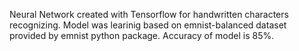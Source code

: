 Neural Network created with Tensorflow for handwritten characters recognizing.
Model was learinig based on emnist-balanced dataset provided by emnist python package.
Accuracy of model is 85%.
